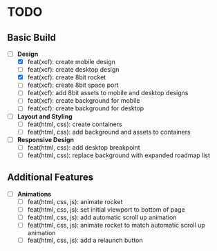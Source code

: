 # TODO

## Basic Build

- [ ] **Design**
  - [X] feat(xcf): create mobile design
  - [ ] feat(xcf): create desktop design
  - [X] feat(xcf): create 8bit rocket
  - [ ] feat(xcf): create 8bit space port
  - [ ] feat(xcf): add 8bit assets to mobile and desktop designs
  - [ ] feat(xcf): create background for mobile
  - [ ] feat(xcf): create background for desktop

- [ ] **Layout and Styling**
  - [ ] feat(html, css): create containers
  - [ ] feat(html, css): add background and assets to containers

- [ ] **Responsive Design**
  - [ ] feat(html, css): add desktop breakpoint
  - [ ] feat(html, css): replace background with expanded roadmap list

## Additional Features

- [ ] **Animations**
  - [ ] feat(html, css, js): animate rocket
  - [ ] feat(html, css, js): set initial viewport to bottom of page
  - [ ] feat(html, css, js): add automatic scroll up animation
  - [ ] feat(html, css, js): animate rocket to match automatic scroll up animation
  - [ ] feat(html, css, js): add a relaunch button
